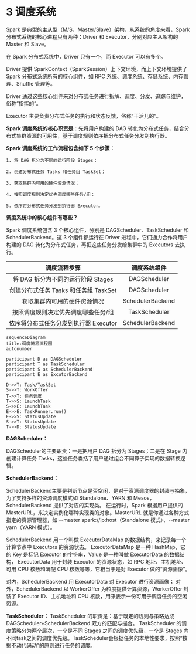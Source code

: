 # 3 调度系统

Spark 是典型的主从型（M/S，Master/Slave）架构，从系统的角度来看，Spark 分布式系统的核心进程只有两种：Driver 和 Executor，分别对应主从架构的 Master 和 Slave。

在 Spark 分布式系统中，Driver 只有一个，而 Executor 可以有多个。

Driver 提供 SparkContext（SparkSession）上下文环境，而上下文环境提供了 Spark 分布式系统所有的核心组件，如 RPC 系统、调度系统、存储系统、内存管理、Shuffle 管理等。

Driver 通过这些核心组件来对分布式任务进行拆解、调度、分发、追踪与维护，俗称“指挥的”。

Executor 主要负责分布式任务的执行和状态反馈，俗称“干活儿的”。

**Spark 调度系统的核心职责是**：先将用户构建的 DAG 转化为分布式任务，结合分布式集群资源的可用性，基于调度规则依序把分布式任务分发到执行器。

**Spark 调度系统的工作流程包含如下 5 个步骤：**

    1. 将 DAG 拆分为不同的运行阶段 Stages；
    
    2. 创建分布式任务 Tasks 和任务组 TaskSet；
    
    3. 获取集群内可用的硬件资源情况；
    
    4. 按照调度规则决定优先调度哪些任务/组；
    
    5. 依序将分布式任务分发到执行器 Executor。

**调度系统中的核心组件有哪些？**

Spark 调度系统包含 3 个核心组件，分别是 DAGScheduler、TaskScheduler 和 SchedulerBackend。这 3 个组件都运行在 Driver 进程中，它们通力合作将用户构建的 DAG 转化为分布式任务，再把这些任务分发给集群中的 Executors 去执行。

|  调度流程步骤   | 调度系统组件  |
|  :----:  | :----:  |
| 将 DAG 拆分为不同的运行阶段 Stages  | DAGScheduler |
| 创建分布式任务 Tasks 和任务组 TaskSet  | DAGScheduler |
| 获取集群内可用的硬件资源情况  | SchedulerBackend |
| 按照调度规则决定优先调度哪些任务/组  | TaskScheduler |
| 依序将分布式任务分发到执行器 Executor  | SchedulerBackend |

```mermaid
sequenceDiagram
title:调度简易流程图
autonumber

participant D as DAGScheduler
participant T as TaskScheduler
participant S as SchedulerBackend
participant E as ExcutorBackend

D->>T: Task/TaskSet
S->>T: WorkOffer
T->>T: 任务调度
T->>S: LaunchTask
S->>E: LaunchTask
E->>E: TaskRunner.run()
E->>S: StatusUpdate
S->>T: StatusUpdate
T->>D: StatusUpdate
```
**DAGScheduler：**

DAGScheduler的主要职责：一是把用户 DAG 拆分为 Stages；二是在 Stage 内创建计算任务 Tasks，这些任务囊括了用户通过组合不同算子实现的数据转换逻辑。

**SchedulerBackend：**

SchedulerBackend主要是判断节点是否空闲，是对于资源调度器的封装与抽象，为了支持多样的资源调度模式如 Standalone、YARN 和 Mesos，SchedulerBackend 提供了对应的实现类。
在运行时，Spark 根据用户提供的 MasterURL，来决定实例化哪种实现类的对象。MasterURL 就是你通过各种方式指定的资源管理器，如 --master spark://ip:host（Standalone 模式）、--master yarn（YARN 模式）。

SchedulerBackend 用一个叫做 ExecutorDataMap 的数据结构，来记录每一个计算节点中 Executors 的资源状态。
ExecutorDataMap 是一种 HashMap，它的 Key 是标记 Executor 的字符串，Value 是一种叫做 ExecutorData 的数据结构，
ExecutorData 用于封装 Executor 的资源状态，如 RPC 地址、主机地址、可用 CPU 核数和满配 CPU 核数等等，它相当于是对 Executor 做的“资源画像”。

对内，SchedulerBackend 用 ExecutorData 对 Executor 进行资源画像；
对外，SchedulerBackend 以 WorkerOffer 为粒度提供计算资源，WorkerOffer 封装了 Executor ID、主机地址和 CPU 核数，用来表示一份可用于调度任务的空闲资源。

**TaskScheduler：**
TaskScheduler 的职责是：基于既定的规则与策略达成 DAGScheduler+SchedulerBackend 双方的匹配与撮合。
TaskScheduler 的调度策略分为两个层次，一个是不同 Stages 之间的调度优先级，一个是 Stages 内不同task之间的调度优先级。TaskScheduler会根据任务的本地性要求，按照“数据不动代码动”的原则进行任务的调度。
